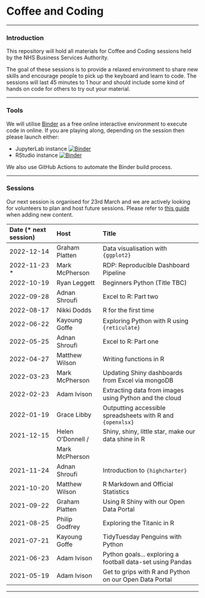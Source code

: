 # Coffee and Coding

---

### Introduction

This repository will hold all materials for Coffee and Coding sessions held by the NHS Business Services Authority.

The goal of these sessions is to provide a relaxed environment to share new skills and encourage people to pick up the keyboard and learn to code. The sessions will last 45 minutes to 1 hour and should include some kind of hands on code for others to try out your material.

---

### Tools

We will utilise [Binder](https://mybinder.org/v2/gh/sfdsa/HEAD) as a free online interactive environment to execute code in online. If you are playing along, depending on the session then please launch either: 

* JupyterLab instance [![Binder](https://mybinder.org/badge_logo.svg)](https://mybinder.org/v2/gh/nhsbsa-data-analytics/coffee-and-coding/HEAD?urlpath=lab)
* RStudio instance [![Binder](https://mybinder.org/badge_logo.svg)](https://mybinder.org/v2/gh/nhsbsa-data-analytics/coffee-and-coding/HEAD?urlpath=rstudio)

We also use GitHub Actions to automate the Binder build process.

---

### Sessions

Our next session is organised for 23rd March and we are actively looking for volunteers to plan and host future sessions. Please refer to [this guide](CONTRIBUTING.md) when adding new content.

| Date (* next session) | Host             | Title                                                               |
| :-------------------- | :--------------  | :-------------------------------------------------------------------| 
| 2022-12-14            | Graham Platten   | Data visualisation with `{ggplot2}`                                 |
| 2022-11-23 *          | Mark McPherson   | RDP: Reproducible Dashboard Pipeline 
  2022-10-19            | Ryan Leggett     | Beginners Python (Title TBC)                                        | 
| 2022-09-28            | Adnan Shroufi    | Excel to R: Part two                                                | 
| 2022-08-17            | Nikki Dodds      | R for the first time
| 2022-06-22            | Kayoung Goffe    | Exploring Python with R using `{reticulate}`                        |
| 2022-05-25            | Adnan Shroufi    | Excel to R: Part one                                                |
| 2022-04-27            | Matthew Wilson   | Writing functions in R                                              |
| 2022-03-23            | Mark McPherson   | Updating Shiny dashboards from Excel via mongoDB                    |
| 2022-02-23            | Adam Ivison      | Extracting data from images using Python and the cloud              |
| 2022-01-19            | Grace Libby      | Outputting accessible spreadsheets with R and `{openxlsx}`          |
| 2021-12-15            | Helen O'Donnell /| Shiny, shiny, little star, make our data shine in R                 |
|                       | Mark McPherson   |                                                                     |
| 2021-11-24            | Adnan Shroufi    | Introduction to `{highcharter}`                                     |
| 2021-10-20            | Matthew Wilson   | R Markdown and Official Statistics                                  |
| 2021-09-22            | Graham Platten   | Using R Shiny with our Open Data Portal                             |
| 2021-08-25            | Philip Godfrey   | Exploring the Titanic in R                                          |
| 2021-07-21            | Kayoung Goffe    | TidyTuesday Penguins with Python                                    |
| 2021-06-23            | Adam Ivison      | Python goals... exploring a football data-set using Pandas          |
| 2021-05-19            | Adam Ivison      | Get to grips with R and Python on our Open Data Portal              |

---
